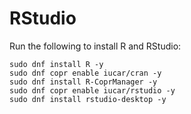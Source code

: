 # RStudio

Run the following to install R and RStudio:

```
sudo dnf install R -y
sudo dnf copr enable iucar/cran -y
sudo dnf install R-CoprManager -y
sudo dnf copr enable iucar/rstudio -y
sudo dnf install rstudio-desktop -y
```
